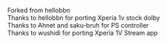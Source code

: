 Forked from hellobbn  
Thanks to hellobbn for porting Xperia 1v stock dolby  
Thanks to Ahnet and saku-bruh for PS controller  
Thanks to wushidi for porting Xperia 1V Stream app  
